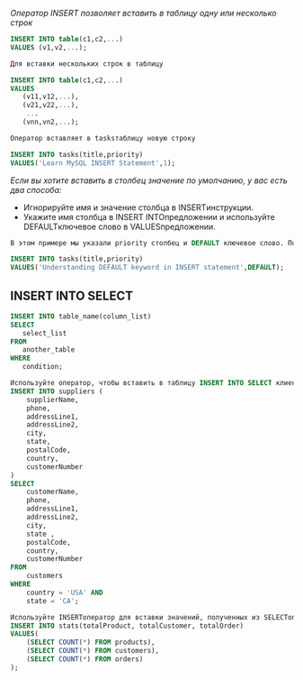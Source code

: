 
*Оператор INSERT позволяет вставить в таблицу одну или несколько строк*
``` sql
INSERT INTO table(c1,c2,...)
VALUES (v1,v2,...);
```

``` sql
Для вставки нескольких строк в таблицу

INSERT INTO table(c1,c2,...)
VALUES 
   (v11,v12,...),
   (v21,v22,...),
    ...
   (vnn,vn2,...);
```

``` sql
Оператор вставляет в tasksтаблицу новую строку

INSERT INTO tasks(title,priority)
VALUES('Learn MySQL INSERT Statement',1);
```

*Если вы хотите вставить в столбец значение по умолчанию, у вас есть два способа:*
+ Игнорируйте имя и значение столбца в INSERTинструкции.
+ Укажите имя столбца в INSERT INTOпредложении и используйте DEFAULTключевое слово в VALUESпредложении.

``` sql
В этом примере мы указали priority столбец и DEFAULT ключевое слово. Поскольку значение по умолчанию для столбца priority равно 3, то MySQL использует номер 3 для вставки в priority столбец

INSERT INTO tasks(title,priority)
VALUES('Understanding DEFAULT keyword in INSERT statement',DEFAULT);
```

## INSERT INTO SELECT
``` sql
INSERT INTO table_name(column_list)
SELECT 
   select_list 
FROM 
   another_table
WHERE
   condition;
```

``` sql
Используйте оператор, чтобы вставить в таблицу INSERT INTO SELECT клиентов, которые находятся в таблице:California USA customers suppliers
INSERT INTO suppliers (
    supplierName, 
    phone, 
    addressLine1,
    addressLine2,
    city,
    state,
    postalCode,
    country,
    customerNumber
)
SELECT 
    customerName,
    phone,
    addressLine1,
    addressLine2,
    city,
    state ,
    postalCode,
    country,
    customerNumber
FROM 
    customers
WHERE 
    country = 'USA' AND 
    state = 'CA';
```

``` sql
Используйте INSERTоператор для вставки значений, полученных из SELECTоператоров
INSERT INTO stats(totalProduct, totalCustomer, totalOrder)
VALUES(
	(SELECT COUNT(*) FROM products),
	(SELECT COUNT(*) FROM customers),
	(SELECT COUNT(*) FROM orders)
);
```
